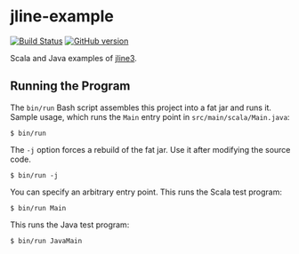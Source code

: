# jline-example

[![Build Status](https://travis-ci.org/mslinn/jline-example.svg?branch=master)](https://travis-ci.org/mslinn/jline-example)
[![GitHub version](https://badge.fury.io/gh/mslinn%2Fjline-example.svg)](https://badge.fury.io/gh/mslinn%2Fjline-example)

Scala and Java examples of [jline3](https://github.com/jline/jline3).

## Running the Program
The `bin/run` Bash script assembles this project into a fat jar and runs it.
Sample usage, which runs the `Main` entry point in `src/main/scala/Main.java`:

```
$ bin/run
```

The `-j` option forces a rebuild of the fat jar.
Use it after modifying the source code.

```
$ bin/run -j
```

You can specify an arbitrary entry point.
This runs the Scala test program:
```
$ bin/run Main
```

This runs the Java test program:
```
$ bin/run JavaMain
```
